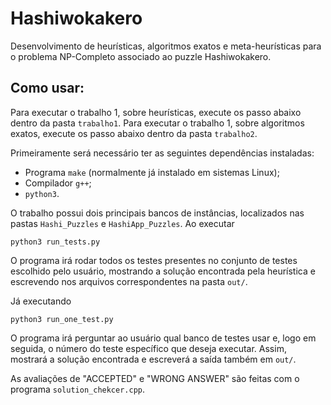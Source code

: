 # Hashiwokakero
Desenvolvimento de heurísticas, algoritmos exatos e meta-heurísticas para o problema NP-Completo associado ao puzzle Hashiwokakero.

## Como usar:

Para executar o trabalho 1, sobre heurísticas, execute os passo abaixo dentro da pasta ```trabalho1```. 
Para executar o trabalho 1, sobre algoritmos exatos, execute os passo abaixo dentro da pasta ```trabalho2```. 

Primeiramente será necessário ter as seguintes dependências instaladas:

- Programa `make` (normalmente já instalado em sistemas Linux);
- Compilador `g++`;
- `python3`.


O trabalho possui dois principais bancos de instâncias, localizados nas pastas ```Hashi_Puzzles``` e ```HashiApp_Puzzles```.
Ao executar 

```
python3 run_tests.py
```

O programa irá rodar todos os testes presentes no conjunto de testes escolhido pelo usuário, mostrando a solução encontrada pela heurística e escrevendo nos arquivos correspondentes na pasta `out/`.

Já executando 
```
python3 run_one_test.py
```

O programa irá perguntar ao usuário qual banco de testes usar e, logo em seguida, o número do teste específico que deseja executar. Assim, mostrará a solução encontrada e escreverá a saída também em `out/`.

As avaliações de "ACCEPTED" e "WRONG ANSWER" são feitas com o programa `solution_chekcer.cpp`.

